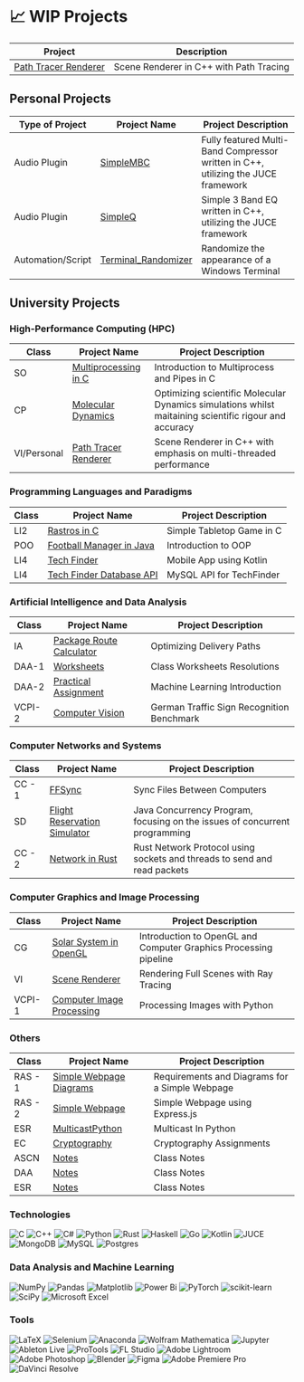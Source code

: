 # 📈 WIP Projects
| Project          | Description |
|------------------|-------------|
| [Path Tracer Renderer](https://github.com/lucasverdelho/Path-Tracer-Renderer)  | Scene Renderer in C++ with Path Tracing |


## Personal Projects

| Type of Project      | Project Name                                     | Project Description                        |
|----------------------|--------------------------------------------------|--------------------------------------------|
| Audio Plugin         | [SimpleMBC](https://github.com/LucasVerdelho/SimpleMBC) | Fully featured Multi-Band Compressor written in C++, utilizing the JUCE framework |
| Audio Plugin         | [SimpleQ](https://github.com/LucasVerdelho/SimpleQ)   | Simple 3 Band EQ written in C++,  utilizing the JUCE framework |
| Automation/Script    | [Terminal_Randomizer](https://github.com/LucasVerdelho/Terminal_Randomizer) | Randomize the appearance of a Windows Terminal |


## University Projects

### High-Performance Computing (HPC)

| Class | Project Name                                      | Project Description                    |
|-------|---------------------------------------------------|----------------------------------------|
| SO    | [Multiprocessing in C](https://github.com/LucasVerdelho/SO-Project) | Introduction to Multiprocess and Pipes in C      |
| CP    | [Molecular Dynamics](https://github.com/lucasverdelho/molecular_dynamics) | Optimizing scientific Molecular Dynamics simulations whilst maitaining scientific rigour and accuracy |
| VI/Personal | [Path Tracer Renderer](https://github.com/lucasverdelho/Path-Tracer-Renderer)  | Scene Renderer in C++ with emphasis on multi-threaded performance |

### Programming Languages and Paradigms

| Class | Project Name                                      | Project Description                    |
|-------|---------------------------------------------------|----------------------------------------|
| LI2   | [Rastros in C](https://github.com/LucasVerdelho/LI2-Project) | Simple Tabletop Game in C |
| POO   | [Football Manager in Java](https://github.com/LucasVerdelho/POO-Project) | Introduction to OOP |
| LI4   | [Tech Finder](https://github.com/afonsofrancof/TechFinder) | Mobile App using Kotlin |
| LI4   | [Tech Finder Database API](https://github.com/afonsofrancof/TechFinder-Database-API) | MySQL API for TechFinder |

### Artificial Intelligence and Data Analysis

| Class | Project Name                                      | Project Description                    |
|-------|---------------------------------------------------|----------------------------------------|
| IA    | [Package Route Calculator](https://github.com/LucasVerdelho/IA-Project) | Optimizing Delivery Paths |
| DAA-1 | [Worksheets](https://github.com/lucasverdelho/DAA_Worksheets) | Class Worksheets Resolutions          |
| DAA-2 | [Practical Assignment](https://github.com/lucasverdelho/trabalho_daa) | Machine Learning Introduction     |
| VCPI-2 | [Computer Vision](https://github.com/lucasverdelho/VCPI-TP2) | German Traffic Sign Recognition Benchmark |

 ### Computer Networks and Systems

| Class | Project Name                                      | Project Description                    |
|-------|---------------------------------------------------|----------------------------------------|
| CC - 1| [FFSync](https://github.com/LucasVerdelho/CC-First_Project) | Sync Files Between Computers |
| SD    | [Flight Reservation Simulator](https://github.com/LucasVerdelho/SD-First_Project) | Java Concurrency Program, focusing on the issues of concurrent programming    |
| CC - 2| [Network in Rust](https://github.com/LucasVerdelho/rust-cc) | Rust Network Protocol using sockets and threads to send and read packets |


### Computer Graphics and Image Processing

| Class | Project Name                                      | Project Description                    |
|-------|---------------------------------------------------|----------------------------------------|
| CG    | [Solar System in OpenGL](https://github.com/lucasverdelho/ProjetoCG-FINAL) | Introduction to OpenGL and Computer Graphics Processing pipeline  |
| VI    | [Scene Renderer](https://github.com/lucasverdelho/VI-Renderer) | Rendering Full Scenes with Ray Tracing |
| VCPI-1 | [Computer Image Processing](https://github.com/lucasverdelho/VCPI) | Processing Images with Python |

### Others

| Class | Project Name                                      | Project Description                    |
|-------|---------------------------------------------------|----------------------------------------|
| RAS - 1  | [Simple Webpage Diagrams](https://github.com/lucasverdelho/projeto_ras) | Requirements and Diagrams for a Simple Webpage |
| RAS - 2  | [Simple Webpage](https://github.com/lucasverdelho/ras_micro) | Simple Webpage using Express.js  |
| ESR   | [MulticastPython](https://github.com/lucasverdelho/multicastpy) | Multicast In Python  |
| EC    | [Cryptography](https://github.com/lucasverdelho/EC) | Cryptography Assignments  |
| ASCN | [Notes](https://github.com/lucasverdelho/resumos_ascn) | Class Notes |
| DAA | [Notes](https://github.com/lucasverdelho/resumos_daa) | Class Notes |
| ESR | [Notes](https://github.com/lucasverdelho/resumos_redes) | Class Notes |



### Technologies
![C](https://img.shields.io/badge/c-%2300599C.svg?style=for-the-badge&logo=c&logoColor=white)
![C++](https://img.shields.io/badge/c++-%2300599C.svg?style=for-the-badge&logo=c%2B%2B&logoColor=white)
![C#](https://img.shields.io/badge/c%23-%23239120.svg?style=for-the-badge&logo=csharp&logoColor=white)
![Python](https://img.shields.io/badge/python-3670A0?style=for-the-badge&logo=python&logoColor=ffdd54)
![Rust](https://img.shields.io/badge/rust-%23000000.svg?style=for-the-badge&logo=rust&logoColor=white)
![Haskell](https://img.shields.io/badge/Haskell-5e5086?style=for-the-badge&logo=haskell&logoColor=white)
![Go](https://img.shields.io/badge/go-%2300ADD8.svg?style=for-the-badge&logo=go&logoColor=white)
![Kotlin](https://img.shields.io/badge/kotlin-%237F52FF.svg?style=for-the-badge&logo=kotlin&logoColor=white)
![JUCE](https://img.shields.io/badge/JUCE-%23white.svg?style=for-the-badge&logo=JUCE&logoColor=white)
![MongoDB](https://img.shields.io/badge/MongoDB-%234ea94b.svg?style=for-the-badge&logo=mongodb&logoColor=white)
![MySQL](https://img.shields.io/badge/mysql-%2300f.svg?style=for-the-badge&logo=mysql&logoColor=white)
![Postgres](https://img.shields.io/badge/Postgres-%23316192.svg?logo=postgresql&logoColor=white)

### Data Analysis and Machine Learning
![NumPy](https://img.shields.io/badge/numpy-%23013243.svg?style=for-the-badge&logo=numpy&logoColor=white)
![Pandas](https://img.shields.io/badge/pandas-%23150458.svg?style=for-the-badge&logo=pandas&logoColor=white)
![Matplotlib](https://img.shields.io/badge/Matplotlib-%23ffffff.svg?style=for-the-badge&logo=Matplotlib&logoColor=black)
![Power Bi](https://img.shields.io/badge/power_bi-F2C811?style=for-the-badge&logo=powerbi&logoColor=black)
![PyTorch](https://img.shields.io/badge/PyTorch-%23EE4C2C.svg?style=for-the-badge&logo=PyTorch&logoColor=white)
![scikit-learn](https://img.shields.io/badge/scikit--learn-%23F7931E.svg?style=for-the-badge&logo=scikit-learn&logoColor=white)
![SciPy](https://img.shields.io/badge/SciPy-%230C55A5.svg?style=for-the-badge&logo=scipy&logoColor=%white)
![Microsoft Excel](https://img.shields.io/badge/Microsoft_Excel-217346?style=for-the-badge&logo=microsoft-excel&logoColor=white)

### Tools
![LaTeX](https://img.shields.io/badge/latex-%23008080.svg?style=for-the-badge&logo=latex&logoColor=white)
![Selenium](https://img.shields.io/badge/-selenium-%43B02A?style=for-the-badge&logo=selenium&logoColor=white)
![Anaconda](https://img.shields.io/badge/Anaconda-%2344A833.svg?style=for-the-badge&logo=anaconda&logoColor=white)
![Wolfram Mathematica](https://img.shields.io/badge/Wolfram%20Mathematica-DD1100?style=for-the-badge&logo=Wolfram%20Mathematica&logoColor=white)
![Jupyter](https://img.shields.io/badge/Jupyter-%23F37626.svg?style=for-the-badge&logo=Jupyter&logoColor=white)
![Ableton Live](https://img.shields.io/badge/Ableton%20Live-000000?style=for-the-badge&logo=Ableton%20Live&logoColor=white)
![ProTools](https://img.shields.io/badge/ProTools-7B7B7B?style=for-the-badge&logo=ProTools&logoColor=white)
![FL Studio](https://img.shields.io/badge/FL%20Studio-FF2D20?style=for-the-badge&logo=FL%20Studio&logoColor=white)
![Adobe Lightroom](https://img.shields.io/badge/Adobe%20Lightroom-31A8FF.svg?style=for-the-badge&logo=Adobe%20Lightroom&logoColor=white)
![Adobe Photoshop](https://img.shields.io/badge/adobe%20photoshop-%2331A8FF.svg?style=for-the-badge&logo=adobe%20photoshop&logoColor=white)
![Blender](https://img.shields.io/badge/blender-%23F5792A.svg?style=for-the-badge&logo=blender&logoColor=white)
![Figma](https://img.shields.io/badge/figma-%23F24E1E.svg?style=for-the-badge&logo=figma&logoColor=white)
![Adobe Premiere Pro](https://img.shields.io/badge/Adobe%20Premiere%20Pro-9999FF.svg?style=for-the-badge&logo=Adobe%20Premiere%20Pro&logoColor=white)
![DaVinci Resolve](https://img.shields.io/badge/DaVinci%20Resolve-FF314D?style=for-the-badge&logo=DaVinci%20Resolve&logoColor=white)


